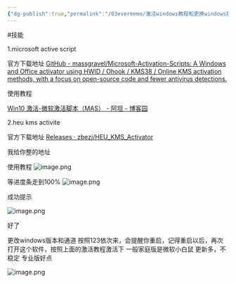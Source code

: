 ```yaml
---
{"dg-publish":true,"permalink":"/03evermemo/激活windows教程和更换windows版本教程/","dgPassFrontmatter":true}
---
```


#技能 


1.microsoft active script 

官方下载地址
[GitHub - massgravel/Microsoft-Activation-Scripts: A Windows and Office activator using HWID / Ohook / KMS38 / Online KMS activation methods, with a focus on open-source code and fewer antivirus detections.](https://github.com/massgravel/Microsoft-Activation-Scripts)


使用教程

[Win10 激活-微软激活脚本（MAS） - 阿坦 - 博客园](https://www.cnblogs.com/lizhiqiang0204/p/16993840.html)



2.heu kms activite

官方下载地址
[Releases · zbezj/HEU\_KMS\_Activator](https://github.com/zbezj/HEU_KMS_Activator/releases)

我给你整的地址


使用教程
![image.png](https://cdn.jsdelivr.net/gh/everrwsr/blogimage@master/202312071145457.png)


等进度条走到100%
![image.png](https://cdn.jsdelivr.net/gh/everrwsr/blogimage@master/202312071146106.png)


成功提示

![image.png](https://cdn.jsdelivr.net/gh/everrwsr/blogimage@master/202312071146098.png)


好了


更改windows版本和通道
按照123依次来，会提醒你重启，记得重启以后，再次打开这个软件，按照上面的激活教程激活下
一般家庭版是微软小白鼠
更新多，不稳定
专业版好点


![image.png](https://cdn.jsdelivr.net/gh/everrwsr/blogimage@master/202312071151170.png)
